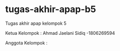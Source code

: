 # tugas-akhir-apap-b5
Tugas akhir apap kelompok 5

Ketua Kelompok : 
Ahmad Jaelani Sidiq -1806269594

Anggota Kelompok : 




